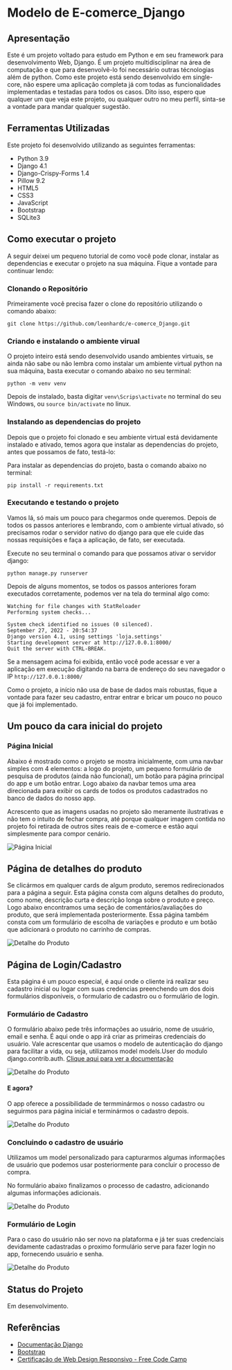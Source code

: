 # Modelo de E-comerce_Django


## Apresentação

Este é um projeto voltado para estudo em Python e em seu framework para desenvolvimento Web, Django. É um projeto multidisciplinar na área de computação e que para desenvolvê-lo foi necessário outras técnologias além de python. 
Como este projeto está sendo desenvolvido em single-core, não espere uma aplicação completa já com todas as funcionalidades implementadas e testadas para todos os casos. Dito isso, espero que qualquer um que veja este projeto, ou qualquer outro no meu perfil, sinta-se a vontade para mandar qualquer sugestão.

## Ferramentas Utilizadas

Este projeto foi desenvolvido utilizando as seguintes ferramentas:

* Python 3.9
* Django 4.1
* Django-Crispy-Forms 1.4
* Pillow 9.2
* HTML5
* CSS3
* JavaScript
* Bootstrap
* SQLite3

## Como executar o projeto

A seguir deixei um pequeno tutorial de como você pode clonar, instalar as dependencias e executar o projeto na sua máquina. Fique a vontade para continuar lendo:

### Clonando o Repositório
Primeiramente você precisa fazer o clone do repositório utilizando o comando abaixo:

```
git clone https://github.com/leonhardc/e-comerce_Django.git
```

### Criando e instalando o ambiente virual
O projeto inteiro está sendo desenvolvido usando ambientes virtuais, se ainda não sabe ou não lembra como instalar um ambiente virtual python na sua máquina, basta executar o comando abaixo no seu terminal:

```
python -m venv venv
```

Depois de instalado, basta digitar `venv\Scrips\activate` no terminal do seu Windows, ou `source bin/activate` no linux.

### Instalando as dependencias do projeto

Depois que o projeto foi clonado e seu ambiente virtual está devidamente instalado e ativado, temos agora que instalar as dependencias do projeto, antes que possamos de fato, testá-lo:

Para instalar as dependencias do projeto, basta o comando abaixo no terminal:

```
pip install -r requirements.txt
```

### Executando e testando o projeto

Vamos lá, só mais um pouco para chegarmos onde queremos. Depois de todos os passos anteriores e lembrando, com o ambiente virtual ativado, só precisamos rodar o servidor nativo do django para que ele cuide das nossas requisições e faça a aplicação, de fato, ser executada. 

Execute no seu terminal o comando para que possamos ativar o servidor django:

```
python manage.py runserver
```

Depois de alguns momentos, se todos os passos anteriores foram executados corretamente, podemos ver na tela do terminal algo como:


```
Watching for file changes with StatReloader
Performing system checks...

System check identified no issues (0 silenced).
September 27, 2022 - 20:54:37
Django version 4.1, using settings 'loja.settings'
Starting development server at http://127.0.0.1:8000/
Quit the server with CTRL-BREAK.
```

Se a mensagem acima foi exibida, então você pode acessar e ver a aplicação em execução digitando na barra de endereço do seu navegador o IP `http://127.0.0.1:8000/`


Como o projeto, a início não usa de base de dados mais robustas, fique a vontade para fazer seu cadastro, entrar entrar e bricar um pouco no pouco que já foi implementado.


## Um pouco da cara inicial do projeto

### Página Inicial

Abaixo é mostrado como o projeto se mostra inicialmente, com uma navbar simples com 4 elementos: a logo do projeto, um pequeno formulário de pesquisa de produtos (ainda não funcional), um botão para página principal do app e um botão entrar. Logo abaixo da navbar temos uma area direcionada para exibir os cards de todos os produtos cadastrados no banco de dados do nosso app.

Acrescento que as imagens usadas no projeto são meramente ilustrativas e não tem o intuito de fechar compra, até porque qualquer imagem contida no projeto foi retirada de outros sites reais de e-comerce e estão aqui simplesmente para compor cenário.

![Página Inicial](./img/01.png)

## Página de detalhes do produto

Se clicármos em qualquer cards de algum produto, seremos redirecionados para a página a seguir. Esta página consta com alguns detalhes do produto, como nome, descrição curta e descrição longa sobre o produto e preço. Logo abaixo encontramos uma seção de comentários/avaliações do produto, que será implementada posteriormente. Essa página também consta com um formulário de escolha de variações e produto e um botão que adicionará o produto no carrinho de compras.

![Detalhe do Produto](./img/02.png)

## Página de Login/Cadastro

Esta página é um pouco especial, é aqui onde o cliente irá realizar seu cadastro inicial ou logar com suas credencias preenchendo um dos dois formulários disponiveis, o formulario de cadastro ou o formulário de login. 

### Formulário de Cadastro

O formulário abaixo pede três informações ao usuário, nome de usuário, email e senha. É aqui onde o app irá criar as primeiras credenciais do usuário. Vale acrescentar que usamos o modelo de autenticação do django para facilitar a vida, ou seja, utilizamos model models.User do modulo django.contrib.auth. [Clique aqui para ver a documentação](https://docs.djangoproject.com/en/4.1/ref/contrib/auth/)

![Detalhe do Produto](./img/03.png)

#### E agora?
O app oferece a possibilidade de termminármos o nosso cadastro ou seguirmos para página inicial e terminármos o cadastro depois.

![Detalhe do Produto](./img/04.png)

### Concluindo o cadastro de usuário
Utilizamos um model personalizado para capturarmos algumas informações de usuário que podemos usar posteriormente para concluir o processo de compra. 

No formulário abaixo finalizamos o processo de cadastro, adicionando algumas informações adicionais.

![Detalhe do Produto](./img/05.png)

### Formulário de Login

Para o caso do usuário não ser novo na plataforma e já ter suas credenciais devidamente cadastradas o proximo formulário serve para fazer login no app, fornecendo usuário e senha.

![Detalhe do Produto](./img/03-2.png)

## Status do Projeto

Em desenvolvimento.

## Referências

* [Documentação Django](https://docs.djangoproject.com/pt-br/4.1/)
* [Bootstrap](https://getbootstrap.com/)
* [Certificação de Web Design Responsivo - Free Code Camp](https://www.freecodecamp.org/learn/2022/responsive-web-design/)




